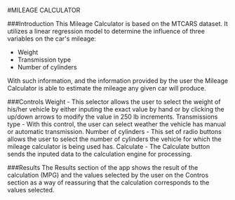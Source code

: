 
#MILEAGE CALCULATOR

###Introduction
This Mileage Calculator is based on the MTCARS dataset. 
It utilizes a linear regression model to determine the influence of three variables on the car's mileage:  

- Weight  
- Transmission type  
- Number of cylinders 

With such information, and the information provided by the user the Mileage Calculator is able to estimate the mileage any given car will produce.

###Controls
Weight - This selector allows the user to select the weight of his/her vehicle by either inputing the exact value by hand or by clicking the up/down arrows to modify the value in 250 lb increments.
Transmissions type - With this control, the user can select weather the vehicle has manual or automatic transmission.
Number of cylinders - This set of radio buttons allows the user to select the number of cylinders the vehicle for which the mileage calculator is being used has.
Calculate - The Calculate button sends the inputed data to the calculation engine for processing.

###Results
The Results section of the app shows the result of the calculation (MPG) and the values selected by the user on the Contros section as a way of reassuring that the calculation corresponds to the values selected.